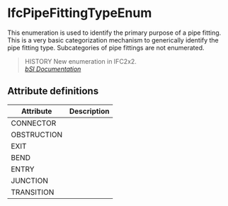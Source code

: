 IfcPipeFittingTypeEnum
======================
This enumeration is used to identify the primary purpose of a pipe fitting.
This is a very basic categorization mechanism to generically identify the pipe
fitting type. Subcategories of pipe fittings are not enumerated.  
  
> HISTORY  New enumeration in IFC2x2.  
[ _bSI
Documentation_](https://standards.buildingsmart.org/IFC/DEV/IFC4_2/FINAL/HTML/schema/ifchvacdomain/lexical/ifcpipefittingtypeenum.htm)


Attribute definitions
---------------------
| Attribute   | Description   |
|-------------|---------------|
| CONNECTOR   |               |
| OBSTRUCTION |               |
| EXIT        |               |
| BEND        |               |
| ENTRY       |               |
| JUNCTION    |               |
| TRANSITION  |               |

